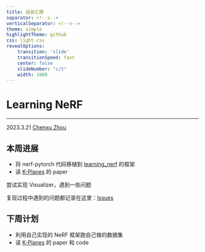```yaml
---
title: 组会汇报
separator: <!--s-->
verticalSeparator: <!--v-->
theme: simple
highlightTheme: github
css: light.css
revealOptions:
    transition: 'slide'
    transitionSpeed: fast
    center: false
    slideNumber: "c/t"
    width: 1000
---
```


<div class="middle center">
<div style="width: 100%">

# Learning NeRF

<hr/>

2023.3.21 [Chenxu Zhou](https://github.com/Xuer04)

</div>
</div>

<!--s-->

## 本周进展

- 将 nerf-pytorch 代码移植到 [learning_nerf](https://github.com/pengsida/learning_nerf) 的框架
- 读 [K-Planes](https://arxiv.org/abs/2301.10241) 的 paper

尝试实现 Visualizer，遇到一些问题

复现过程中遇到的问题都记录在这里：[Issues](https://github.com/Xuer04/learning_nerf/blob/master/Issues.md)

<!--s-->

## 下周计划

- 利用自己实现的 NeRF 框架跑自己做的数据集
- 读 [K-Planes](https://arxiv.org/abs/2301.10241) 的 paper 和 code
